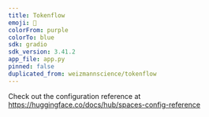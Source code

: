```yaml
---
title: Tokenflow
emoji: 🐠
colorFrom: purple
colorTo: blue
sdk: gradio
sdk_version: 3.41.2
app_file: app.py
pinned: false
duplicated_from: weizmannscience/tokenflow
---
```


Check out the configuration reference at https://huggingface.co/docs/hub/spaces-config-reference